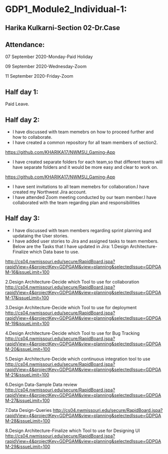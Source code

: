 # GDP1_Module2_Individual-1:

## Harika Kulkarni-Section 02-Dr.Case

## Attendance:
07 September 2020-Monday-Paid Holiday

09 September 2020-Wednesday-Zoom

11 September 2020-Friday-Zoom 

## Half day 1:
Paid Leave.

## Half day 2:
- I have discussed with team memebrs on how to proceed further and how to collaborate.
- I have created a common repository for all team members of section2.

https://github.com/KHARIKA17/NWMSU_Gaming-App
- I have created separate folders for each team,so that different teams will have separate folders and it would be more easy and clear to work on.

https://github.com/KHARIKA17/NWMSU_Gaming-App
- I have sent invitations to all team memebrs for collaboration.I have created my Northwest Jira account.
- I have attended Zoom meeting conducted by our team member.I have collaborated with the team regarding plan and responsibilities

## Half day 3:
- I have discussed with team members regarding sprint planning and updataing the User stories.
- I have added user stories to Jira and assigned tasks to team members.
Below are the Tasks that I have updated in Jira:
1.Design Architecture-Finalize which Data base to use.

http://cs04.nwmissouri.edu/secure/RapidBoard.jspa?rapidView=4&projectKey=GDPGAM&view=planning&selectedIssue=GDPGAM-16&issueLimit=100

2.Design Architecture-Decide which Tool to use for collaboration
http://cs04.nwmissouri.edu/secure/RapidBoard.jspa?rapidView=4&projectKey=GDPGAM&view=planning&selectedIssue=GDPGAM-17&issueLimit=100

3.Design Architecture-Decide which Tool to use for deployment
http://cs04.nwmissouri.edu/secure/RapidBoard.jspa?rapidView=4&projectKey=GDPGAM&view=planning&selectedIssue=GDPGAM-19&issueLimit=100

4.Design Architecture-Decide which Tool to use for Bug Tracking
http://cs04.nwmissouri.edu/secure/RapidBoard.jspa?rapidView=4&projectKey=GDPGAM&view=planning&selectedIssue=GDPGAM-20&issueLimit=100

5.Design Architecture-Decide which continuous integration tool to use
http://cs04.nwmissouri.edu/secure/RapidBoard.jspa?rapidView=4&projectKey=GDPGAM&view=planning&selectedIssue=GDPGAM-21&issueLimit=100

6.Design Data-Sample Data review
http://cs04.nwmissouri.edu/secure/RapidBoard.jspa?rapidView=4&projectKey=GDPGAM&view=planning&selectedIssue=GDPGAM-27&issueLimit=100

7.Data Design-Queries
http://cs04.nwmissouri.edu/secure/RapidBoard.jspa?rapidView=4&projectKey=GDPGAM&view=planning&selectedIssue=GDPGAM-28&issueLimit=100

8.Design Architecture-Finalize which Tool to use for Designing UI
http://cs04.nwmissouri.edu/secure/RapidBoard.jspa?rapidView=4&projectKey=GDPGAM&view=planning&selectedIssue=GDPGAM-29&issueLimit=100

